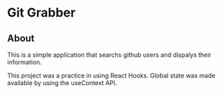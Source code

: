 # Git Grabber

## About

This is a simple application that searchs github users and dispalys their information.

This project was a practice in using React Hooks.
Global state was made available by using the useContext API.
